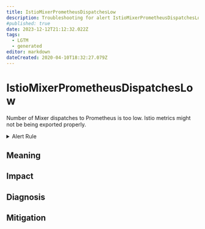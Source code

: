 ```yaml
---
title: IstioMixerPrometheusDispatchesLow
description: Troubleshooting for alert IstioMixerPrometheusDispatchesLow
#published: true
date: 2023-12-12T21:12:32.022Z
tags: 
  - LGTM
  - generated
editor: markdown
dateCreated: 2020-04-10T18:32:27.079Z
---
```


# IstioMixerPrometheusDispatchesLow

Number of Mixer dispatches to Prometheus is too low. Istio metrics might not be being exported properly.

<details>
  <summary>Alert Rule</summary>

{{% rule "istio/istio-internal.yml" "IstioMixerPrometheusDispatchesLow" %}}

{{% comment %}}

```yaml
alert: IstioMixerPrometheusDispatchesLow
expr: sum(rate(mixer_runtime_dispatches_total{adapter=~"prometheus"}[1m])) < 180
for: 1m
labels:
    severity: warning
annotations:
    summary: Istio Mixer Prometheus dispatches low (instance {{ $labels.instance }})
    description: |-
        Number of Mixer dispatches to Prometheus is too low. Istio metrics might not be being exported properly.
          VALUE = {{ $value }}
          LABELS = {{ $labels }}
    runbook: https://github.com/srerun/prometheus-alerts/blob/main/content/runbooks/istio-internal/IstioMixerPrometheusDispatchesLow.md

```

{{% /comment %}}

</details>


## Meaning
[//]: # "Short paragraph that explains what the alert means"


## Impact
[//]: # "What could / will happen if the alert is not addressed"



## Diagnosis
[//]: # "Steps to take to identify the cause of the problem"



## Mitigation
[//]: # "The steps necessary to resolve the alert"
